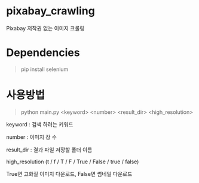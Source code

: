 # pixabay_crawling
Pixabay 저작권 없는 이미지 크롤링

# Dependencies
> pip install selenium

# 사용방법
> python main.py \<keyword> \<number> \<result_dir> <high_resolution>


keyword : 검색 하려는 키워드

number : 이미지 장 수

result_dir : 결과 파일 저장할 폴더 이름

high_resolution (t / f / T / F / True / False / true / false)

True면 고화질 이미지 다운로드, False면 썸네일 다운로드
